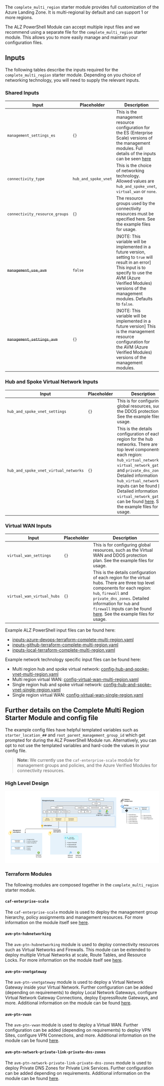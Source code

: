<!-- markdownlint-disable first-line-h1 -->
The `complete_multi_region` starter module provides full customization of the Azure Landing Zone. It is multi-regional by default and can support 1 or more regions.

The ALZ PowerShell Module can accept multiple input files and we recommend using a separate file for the `complete_multi_region` starter module. This allows you to more easily manage and maintain your configuration files.

## Inputs

The following tables describe the inputs required for the `complete_multi_region` starter module. Depending on you choice of networking technology, you will need to supply the relevant inputs.

### Shared Inputs

| Input | Placeholder | Description |
| - | -- | --- |
| `management_settings_es` | `{}` | This is the management resource configuration for the ES (Enterprise Scale) versions of the management modules. Full details of the inputs can be seen [here](https://registry.terraform.io/modules/Azure/caf-enterprise-scale/azurerm/latest) |
| `connectivity_type` | `hub_and_spoke_vnet` | This is the choice of networking technology. Allowed values are `hub_and_spoke_vnet`, `virtual_wan` or `none`. |
| `connectivity_resource_groups` | `{}` | The resource groups used by the connectivity resources must be specified here. See the example files for usage. |
| ~~`management_use_avm`~~ | `false` | [NOTE: This variable will be implemented in a future version, setting to `true` will result in an error] This input is to specify to use the AVM (Azure Verified Modules) versions of the management modules. Defaults to `false`. |
| ~~`management_settings_avm`~~ | `{}` | [NOTE: This variable will be implemented in a future version] This is the management resource configuration for the AVM (Azure Verified Modules) versions of the management modules. |

### Hub and Spoke Virtual Network Inputs

| Input | Placeholder | Description |
| - | -- | --- |
| `hub_and_spoke_vnet_settings` | `{}` | This is for configuring global resources, such as the DDOS protection plan. See the example files for usage. |
| `hub_and_spoke_vnet_virtual_networks` | `{}` | This is the details configuration of each region for the hub networks. There are three top level components for each region: `hub_virtual_network`, `virtual_network_gateways` and `private_dns_zones`. Detailed information for `hub_virtual_network` inputs can be found [here](https://registry.terraform.io/modules/Azure/avm-ptn-hubnetworking). Detailed information for `virtual_network_gateways` can be found [here](https://registry.terraform.io/modules/Azure/avm-ptn-vnetgateway/azurerm/latest). See the example files for usage. |

### Virtual WAN Inputs

| Input | Placeholder | Description |
| - | -- | --- |
| `virtual_wan_settings` | `{}` | This is for configuring global resources, such as the Virtual WAN and DDOS protection plan. See the example files for usage. |
| `virtual_wan_virtual_hubs` | `{}` | This is the details configuration of each region for the virtual hubs. There are three top level components for each region: `hub`, `firewall` and `private_dns_zones`. Detailed information for `hub` and `firewall` inputs can be found [here](hhttps://registry.terraform.io/modules/Azure/avm-ptn-virtualwan/azurerm/latest). See the example files for usage. |

Example ALZ PowerShell input files can be found here:

- [inputs-azure-devops-terraform-complete-multi-region.yaml][example_powershell_inputs_azure_devops_terraform_complete_multi_region]
- [inputs-github-terraform-complete-multi-region.yaml][example_powershell_inputs_github_terraform_complete_multi_region]
- [inputs-local-terraform-complete-multi-region.yaml][example_powershell_inputs_local_terraform_complete_multi_region]

Example network technology specific input files can be found here:

- Multi region hub and spoke virtual network: [config-hub-and-spoke-vnet-multi-region.yaml][example_starter_module_complete_config_hub_spoke_multi_region]
- Multi region virtual WAN: [config-virtual-wan-multi-region.yaml][example_starter_module_complete_config_vwan_multi_region]
- Single region hub and spoke virtual network: [config-hub-and-spoke-vnet-single-region.yaml][example_starter_module_complete_config_hub_spoke_single_region]
- Single region virtual WAN: [config-virtual-wan-single-region.yaml][example_starter_module_complete_config_vwan_single_region]

## Further details on the Complete Multi Region Starter Module and config file

The example config files have helpful templated variables such as `starter_location_##` and `root_parent_management_group_id` which get prompted for during the ALZ PowerShell Module run. Alternatively, you can opt to not use the templated variables and hard-code the values in your config file.

> **Note:** We currently use the `caf-enterprise-scale` module for management groups and policies, and the Azure Verified Modules for connectivity resources.

### High Level Design

![Alt text](./media/starter-module-hubnetworking.png)

### Terraform Modules

The following modules are composed together in the `complete_multi_region` starter module.

#### `caf-enterprise-scale`

The `caf-enterprise-scale` module is used to deploy the management group hierarchy, policy assignments and management resources. For more information on the module itself see [here](https://github.com/Azure/terraform-azurerm-caf-enterprise-scale).

#### `avm-ptn-hubnetworking`

The `avm-ptn-hubnetworking` module is used to deploy connectivity resources such as Virtual Networks and Firewalls.
This module can be extended to deploy multiple Virtual Networks at scale, Route Tables, and Resource Locks. For more information on the module itself see [here](https://github.com/Azure/terraform-azurerm-avm-ptn-hu).

#### `avm-ptn-vnetgateway`

The `avm-ptn-vnetgateway` module is used to deploy a Virtual Network Gateway inside your Virtual Network. Further configuration can be added (depending on requirements) to deploy Local Network Gateways, configure Virtual Network Gateway Connections, deploy ExpressRoute Gateways, and more. Additional information on the module can be found [here](https://github.com/Azure/terraform-azurerm-avm-ptn-vnetgateway).

#### `avm-ptn-vwan`

The `avm-ptn-vwan` module is used to deploy a Virtual WAN. Further configuration can be added (depending on requirements) to deploy VPN Sites, configure VPN Connections, and more. Additional information on the module can be found [here](https://github.com/Azure/terraform-azurerm-avm-ptn-vwan).

#### `avm-ptn-network-private-link-private-dns-zones`

The `avm-ptn-network-private-link-private-dns-zones` module is used to deploy Private DNS Zones for Private Link Services. Further configuration can be added depending on requirements. Additional information on the module can be found [here](https://github.com/Azure/terraform-azurerm-avm-ptn-network-private-link-private-dns-zones).

 [//]: # (************************)
 [//]: # (INSERT LINK LABELS BELOW)
 [//]: # (************************)

[example_starter_module_complete_config_hub_spoke_single_region]: https://raw.githubusercontent.com/wiki/Azure/ALZ-PowerShell-Module/examples/starter-module-config/complete-multi-region/config-hub-and-spoke-vnet-single-region.yaml "Example - Starter Module Config - Complete - Hub and Spoke VNet Single Region"
[example_starter_module_complete_config_vwan_single_region]: https://raw.githubusercontent.com/wiki/Azure/ALZ-PowerShell-Module/examples/starter-module-config/complete-multi-region/config-virtual-wan-single-region.yaml "Example - Starter Module Config - Complete - Virtual WAN Single Region"
[example_starter_module_complete_config_hub_spoke_multi_region]: https://raw.githubusercontent.com/wiki/Azure/ALZ-PowerShell-Module/examples/starter-module-config/complete-multi-region/config-hub-and-spoke-vnet-multi-region.yaml "Example - Starter Module Config - Complete - Hub and Spoke VNet Multi Region"
[example_starter_module_complete_config_vwan_multi_region]: https://raw.githubusercontent.com/wiki/Azure/ALZ-PowerShell-Module/examples/starter-module-config/complete-multi-region/config-virtual-wan-multi-region.yaml "Example - Starter Module Config - Complete - Virtual WAN Multi Region"
[example_powershell_inputs_azure_devops_terraform_complete_multi_region]:     examples/powershell-inputs/inputs-azure-devops-terraform-complete-multi-region.yaml "Example - PowerShell Inputs - Azure DevOps - Terraform - Complete Multi Region"
[example_powershell_inputs_github_terraform_complete_multi_region]:     examples/powershell-inputs/inputs-github-terraform-complete-multi-region.yaml "Example - PowerShell Inputs - GitHub - Terraform - Complete Multi Region"
[example_powershell_inputs_local_terraform_complete_multi_region]:     examples/powershell-inputs/inputs-local-terraform-complete-multi-region.yaml "Example - PowerShell Inputs - Local - Terraform - Complete Multi Region"
